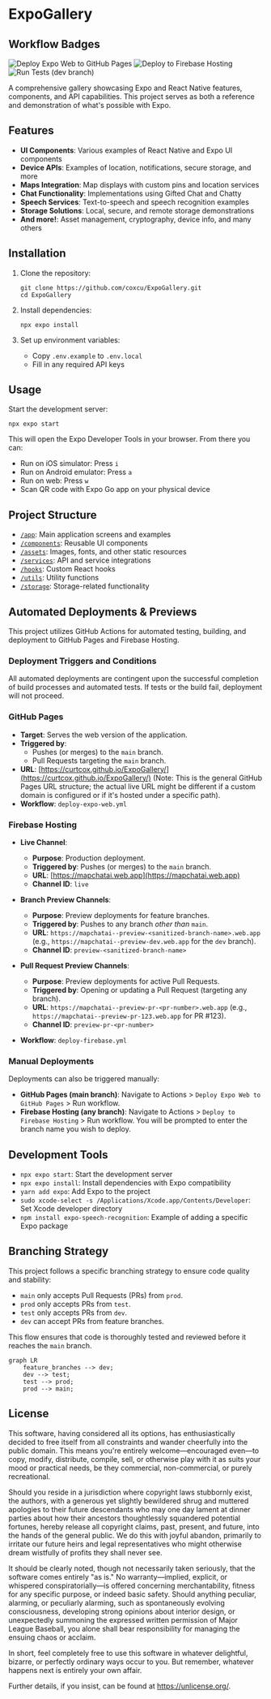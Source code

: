 # ExpoGallery

## Workflow Badges

![Deploy Expo Web to GitHub Pages](https://github.com/curtcox/ExpoGallery/actions/workflows/deploy-expo-web.yml/badge.svg)
![Deploy to Firebase Hosting](https://github.com/curtcox/ExpoGallery/actions/workflows/deploy-firebase.yml/badge.svg)
![Run Tests (dev branch)](https://github.com/curtcox/ExpoGallery/actions/workflows/run-tests.yml/badge.svg?branch=dev)

A comprehensive gallery showcasing Expo and React Native features, components, and API capabilities. This project serves as both a reference and demonstration of what's possible with Expo.

## Features

- **UI Components**: Various examples of React Native and Expo UI components
- **Device APIs**: Examples of location, notifications, secure storage, and more
- **Maps Integration**: Map displays with custom pins and location services
- **Chat Functionality**: Implementations using Gifted Chat and Chatty
- **Speech Services**: Text-to-speech and speech recognition examples
- **Storage Solutions**: Local, secure, and remote storage demonstrations
- **And more!**: Asset management, cryptography, device info, and many others

## Installation

1. Clone the repository:
   ```
   git clone https://github.com/coxcu/ExpoGallery.git
   cd ExpoGallery
   ```

2. Install dependencies:
   ```
   npx expo install
   ```

3. Set up environment variables:
   - Copy `.env.example` to `.env.local`
   - Fill in any required API keys

## Usage

Start the development server:
```
npx expo start
```

This will open the Expo Developer Tools in your browser. From there you can:
- Run on iOS simulator: Press `i`
- Run on Android emulator: Press `a`
- Run on web: Press `w`
- Scan QR code with Expo Go app on your physical device

## Project Structure

- [`/app`](/ExpoGallery/app): Main application screens and examples
- [`/components`](/ExpoGallery/components): Reusable UI components
- [`/assets`](/ExpoGallery/assets): Images, fonts, and other static resources
- [`/services`](/ExpoGallery/services): API and service integrations
- [`/hooks`](/ExpoGallery/hooks): Custom React hooks
- [`/utils`](/ExpoGallery/utils): Utility functions
- [`/storage`](/ExpoGallery/storage): Storage-related functionality

## Automated Deployments & Previews

This project utilizes GitHub Actions for automated testing, building, and deployment to GitHub Pages and Firebase Hosting.

### Deployment Triggers and Conditions

All automated deployments are contingent upon the successful completion of build processes and automated tests. If tests or the build fail, deployment will not proceed.

### GitHub Pages

*   **Target**: Serves the web version of the application.
*   **Triggered by**:
    *   Pushes (or merges) to the `main` branch.
    *   Pull Requests targeting the `main` branch.
*   **URL**: [https://curtcox.github.io/ExpoGallery/](https://curtcox.github.io/ExpoGallery/) (Note: This is the general GitHub Pages URL structure; the actual live URL might be different if a custom domain is configured or if it's hosted under a specific path).
*   **Workflow**: `deploy-expo-web.yml`

### Firebase Hosting

*   **Live Channel**:
    *   **Purpose**: Production deployment.
    *   **Triggered by**: Pushes (or merges) to the `main` branch.
    *   **URL**: [https://mapchatai.web.app](https://mapchatai.web.app)
    *   **Channel ID**: `live`

*   **Branch Preview Channels**:
    *   **Purpose**: Preview deployments for feature branches.
    *   **Triggered by**: Pushes to any branch *other than* `main`.
    *   **URL**: `https://mapchatai--preview-<sanitized-branch-name>.web.app` (e.g., `https://mapchatai--preview-dev.web.app` for the `dev` branch).
    *   **Channel ID**: `preview-<sanitized-branch-name>`

*   **Pull Request Preview Channels**:
    *   **Purpose**: Preview deployments for active Pull Requests.
    *   **Triggered by**: Opening or updating a Pull Request (targeting any branch).
    *   **URL**: `https://mapchatai--preview-pr-<pr-number>.web.app` (e.g., `https://mapchatai--preview-pr-123.web.app` for PR #123).
    *   **Channel ID**: `preview-pr-<pr-number>`

*   **Workflow**: `deploy-firebase.yml`

### Manual Deployments

Deployments can also be triggered manually:

*   **GitHub Pages (main branch)**: Navigate to Actions > `Deploy Expo Web to GitHub Pages` > Run workflow.
*   **Firebase Hosting (any branch)**: Navigate to Actions > `Deploy to Firebase Hosting` > Run workflow. You will be prompted to enter the branch name you wish to deploy.

## Development Tools

- `npx expo start`: Start the development server
- `npx expo install`: Install dependencies with Expo compatibility
- `yarn add expo`: Add Expo to the project
- `sudo xcode-select -s /Applications/Xcode.app/Contents/Developer`: Set Xcode developer directory
- `npm install expo-speech-recognition`: Example of adding a specific Expo package

## Branching Strategy

This project follows a specific branching strategy to ensure code quality and stability:

- `main` only accepts Pull Requests (PRs) from `prod`.
- `prod` only accepts PRs from `test`.
- `test` only accepts PRs from `dev`.
- `dev` can accept PRs from feature branches.

This flow ensures that code is thoroughly tested and reviewed before it reaches the `main` branch.

```mermaid
graph LR
    feature_branches --> dev;
    dev --> test;
    test --> prod;
    prod --> main;
```

## License

This software, having considered all its options, has enthusiastically decided to free itself from all constraints and wander cheerfully into the public domain.
This means you're entirely welcome—encouraged even—to copy, modify, distribute, compile, sell, or otherwise play with it as suits your mood or practical needs,
be they commercial, non-commercial, or purely recreational.

Should you reside in a jurisdiction where copyright laws stubbornly exist, the authors, with a generous yet slightly bewildered shrug and muttered apologies to their future descendants who may one day lament at dinner parties about how their ancestors thoughtlessly squandered potential fortunes, hereby release all copyright claims, past, present, and future, into the hands of the general public. We do this with joyful abandon, primarily to irritate our future heirs and legal representatives who might otherwise dream wistfully of profits they shall never see.

It should be clearly noted, though not necessarily taken seriously, that the software comes entirely "as is." No warranty—implied, explicit, or whispered conspiratorially—is offered concerning merchantability, fitness for any specific purpose, or indeed basic safety.
Should anything peculiar, alarming, or peculiarly alarming, such as spontaneously evolving consciousness, developing strong opinions about interior design, or unexpectedly summoning the expressed written permission of Major League Baseball, you alone shall bear responsibility for managing the ensuing chaos or acclaim.

In short, feel completely free to use this software in whatever delightful, bizarre, or perfectly ordinary ways occur to you. But remember, whatever happens next is entirely your own affair.

Further details, if you insist, can be found at https://unlicense.org/.